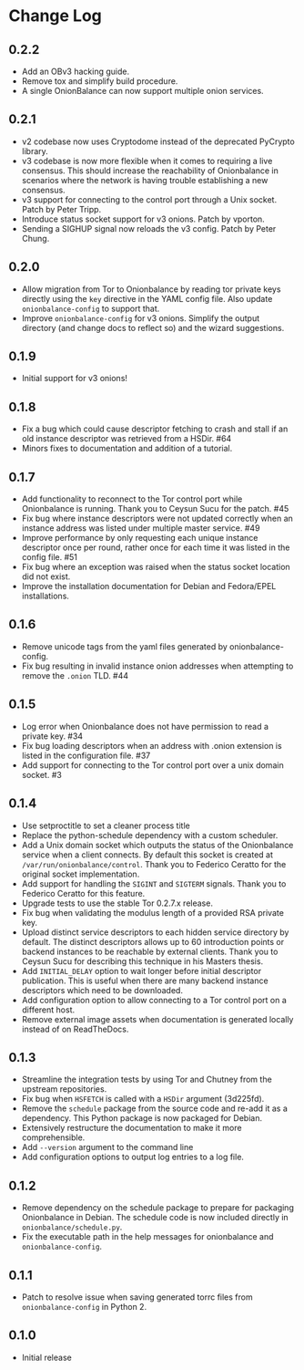# Change Log

## 0.2.2

* Add an OBv3 hacking guide.
* Remove tox and simplify build procedure.
* A single OnionBalance can now support multiple onion services.

## 0.2.1

* v2 codebase now uses Cryptodome instead of the deprecated PyCrypto library.
* v3 codebase is now more flexible when it comes to requiring a live consensus.
  This should increase the reachability of Onionbalance in scenarios where the
  network is having trouble establishing a new consensus.
* v3 support for connecting to the control port through a Unix socket.  Patch
  by Peter Tripp.
* Introduce status socket support for v3 onions. Patch by vporton.
* Sending a SIGHUP signal now reloads the v3 config. Patch by Peter Chung.

## 0.2.0

* Allow migration from Tor to Onionbalance by reading tor private keys directly
  using the `key` directive in the YAML config file. Also update
  `onionbalance-config` to support that.
* Improve `onionbalance-config` for v3 onions. Simplify the output
  directory (and change docs to reflect so) and the wizard suggestions.

## 0.1.9

* Initial support for v3 onions!

## 0.1.8

* Fix a bug which could cause descriptor fetching to crash and stall if an old
  instance descriptor was retrieved from a HSDir. #64
* Minors fixes to documentation and addition of a tutorial.

## 0.1.7

* Add functionality to reconnect to the Tor control port while Onionbalance is
  running. Thank you to Ceysun Sucu for the patch. #45
* Fix bug where instance descriptors were not updated correctly when an
  instance address was listed under multiple master service. #49
* Improve performance by only requesting each unique instance descriptor once
  per round, rather once for each time it was listed in the config file. #51
* Fix bug where an exception was raised when the status socket location did not
  exist.
* Improve the installation documentation for Debian and Fedora/EPEL
  installations.

## 0.1.6

* Remove unicode tags from the yaml files generated by onionbalance-config.
* Fix bug resulting in invalid instance onion addresses when attempting to
  remove the `.onion` TLD. #44

## 0.1.5

* Log error when Onionbalance does not have permission to read a private key.
  #34
* Fix bug loading descriptors when an address with .onion extension is listed
  in the configuration file. #37
* Add support for connecting to the Tor control port over a unix domain socket.
  #3

## 0.1.4

* Use setproctitle to set a cleaner process title
* Replace the python-schedule dependency with a custom scheduler.
* Add a Unix domain socket which outputs the status of the Onionbalance service
  when a client connects. By default this socket is created at
  `/var/run/onionbalance/control`. Thank you to Federico Ceratto
  for the original socket implementation.
* Add support for handling the `SIGINT` and `SIGTERM`
  signals. Thank you to Federico Ceratto for this feature.
* Upgrade tests to use the stable Tor 0.2.7.x release.
* Fix bug when validating the modulus length of a provided RSA private key.
* Upload distinct service descriptors to each hidden service directory by
  default. The distinct descriptors allows up to 60 introduction points or
  backend instances to be reachable by external clients.  Thank you to Ceysun
  Sucu for describing this technique in his Masters thesis.
* Add `INITIAL_DELAY` option to wait longer before initial
  descriptor publication. This is useful when there are many backend instance
  descriptors which need to be downloaded.
* Add configuration option to allow connecting to a Tor control port on a
  different host.
* Remove external image assets when documentation is generated locally instead
  of on ReadTheDocs.

## 0.1.3

* Streamline the integration tests by using Tor and Chutney from the upstream
  repositories.
* Fix bug when `HSFETCH` is called with a `HSDir` argument (3d225fd).
* Remove the `schedule` package from the source code and re-add it as a
  dependency. This Python package is now packaged for Debian.
* Extensively restructure the documentation to make it more comprehensible.
* Add `--version` argument to the command line
* Add configuration options to output log entries to a log file.

## 0.1.2

* Remove dependency on the schedule package to prepare for packaging
  Onionbalance in Debian. The schedule code is now included directly in
  `onionbalance/schedule.py`.
* Fix the executable path in the help messages for onionbalance and
  `onionbalance-config`.

## 0.1.1

* Patch to resolve issue when saving generated torrc files from
  `onionbalance-config` in Python 2.

## 0.1.0

* Initial release
